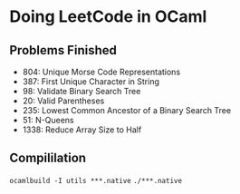 # Doing LeetCode in OCaml

## Problems Finished
 * 804: Unique Morse Code Representations
 * 387: First Unique Character in String
 * 98: Validate Binary Search Tree
 * 20: Valid Parentheses
 * 235: Lowest Common Ancestor of a Binary Search Tree
 * 51: N-Queens
 * 1338: Reduce Array Size to Half

## Compililation
`ocamlbuild -I utils ***.native`
`./***.native`